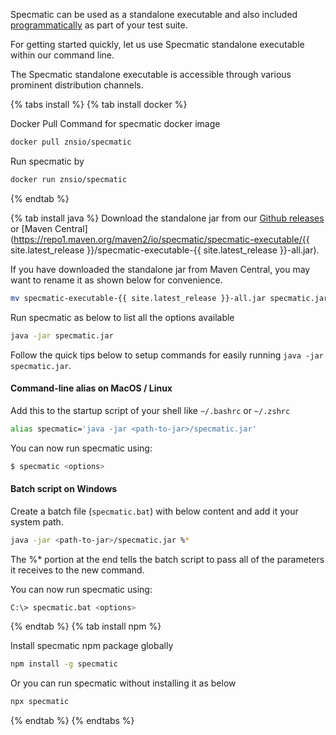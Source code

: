 Specmatic can be used as a standalone executable and also included [programmatically](https://specmatic.in/documentation/service_virtualization_tutorial.html#programmatically-starting-stub-server-within-tests) as part of your test suite.

For getting started quickly, let us use Specmatic standalone executable within our command line.

The Specmatic standalone executable is accessible through various prominent distribution channels.

{% tabs install %}
{% tab install docker %}

Docker Pull Command for specmatic docker image

``` bash
docker pull znsio/specmatic
```

Run specmatic by

``` bash
docker run znsio/specmatic
```

{% endtab %}

{% tab install java %}
Download the standalone jar from our [Github releases](<https://github.com/znsio/specmatic/releases/download/{{ site.latest_release }}/specmatic.jar>) or [Maven Central](https://repo1.maven.org/maven2/io/specmatic/specmatic-executable/{{ site.latest_release }}/specmatic-executable-{{ site.latest_release }}-all.jar).

If you have downloaded the standalone jar from Maven Central, you may want to rename it as shown below for convenience.

```bash
mv specmatic-executable-{{ site.latest_release }}-all.jar specmatic.jar
```

Run specmatic as below to list all the options available
```bash
java -jar specmatic.jar
```

Follow the quick tips below to setup commands for easily running `java -jar specmatic.jar`.

#### Command-line alias on MacOS / Linux

Add this to the startup script of your shell like `~/.bashrc` or `~/.zshrc`

``` bash
alias specmatic='java -jar <path-to-jar>/specmatic.jar'
```

You can now run specmatic using:

``` bash
$ specmatic <options>
```

#### Batch script on Windows

Create a batch file (`specmatic.bat`) with below content and add it your system path.

```  bash
java -jar <path-to-jar>/specmatic.jar %*
```
The %* portion at the end tells the batch script to pass all of the parameters it receives to the new command.

You can now run specmatic using:

``` bash
C:\> specmatic.bat <options>
```

{% endtab %}
{% tab install npm %}

Install specmatic npm package globally 

``` bash
npm install -g specmatic
```

Or you can run specmatic without installing it as below 

``` bash
npx specmatic
```
{% endtab %}
{% endtabs %}

